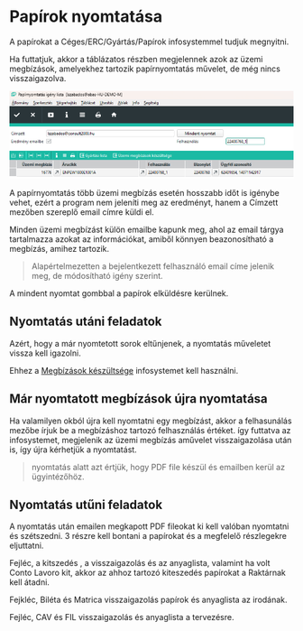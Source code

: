 # Papírok nyomtatása

A papírokat a Céges/ERC/Gyártás/Papírok infosystemmel tudjuk megnyitni.

Ha futtatjuk, akkor a táblázatos részben megjelennek azok az üzemi megbízások, amelyekhez tartozik papírnyomtatás művelet, de még nincs visszaigazolva.

![alt text](image-14.png)

A papírnyomtatás több üzemi megbízás esetén hosszabb időt is igénybe vehet, ezért a program nem jeleníti meg az eredményt, hanem a Címzett mezőben szereplő email címre küldi el.

Minden üzemi megbízást külön emailbe kapunk meg, ahol az email tárgya tartalmazza azokat az információkat, amiből könnyen beazonosítható a megbízás, amihez tartozik.

> Alapértelmezetten a bejelentkezett felhasználó email címe jelenik meg, de módosítható igény szerint.

A mindent nyomtat gombbal a papírok elküldésre kerülnek.

## Nyomtatás utáni feladatok

Azért, hogy a már nyomtetott sorok eltűnjenek, a nyomtatás műveletet vissza kell igazolni.

Ehhez a [Megbízások készültsége](megbizasok-keszultsege.md) infosystemet kell használni.

## Már nyomtatott megbízások újra nyomtatása

Ha valamilyen okból újra kell nyomtatni egy megbízást, akkor a felhasunálás mezőbe írjuk be a megbízáshoz tartozó felhasználás értéket. így futtatva az infosystemet, megjelenik az üzemi megbízás aművelet visszaigazolása után is, így újra kérhetjük a nyomtatást.

> nyomtatás alatt azt értjük, hogy PDF file készül és emailben kerül az ügyintézőhöz.

## Nyomtatás utűni feladatok

A nyomtatás után emailen megkapott PDF fileokat ki kell valóban nyomtatni és szétszedni. 3 részre kell bontani a papírokat és a megfelelő részlegekre eljuttatni.

Fejléc, a kitszedés , a visszaigazolás és az anyaglista, valamint ha volt Conto Lavoro kit, akkor az ahhoz tartozó kiteszedés papírokat a Raktárnak kell átadni.

Fejkléc, Biléta és Matrica visszaigazolás papírok és anyaglista az irodának.

Fejléc, CAV és FIL visszaigazolás és anyaglista a tervezésre.

